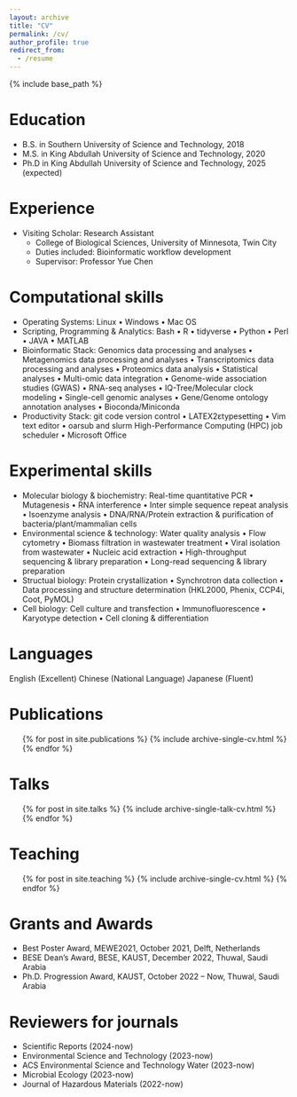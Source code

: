 ```yaml
---
layout: archive
title: "CV"
permalink: /cv/
author_profile: true
redirect_from:
  - /resume
---
```


{% include base_path %}

Education
======
* B.S. in Southern University of Science and Technology, 2018
* M.S. in King Abdullah University of Science and Technology, 2020
* Ph.D in King Abdullah University of Science and Technology, 2025 (expected)

Experience
======
* Visiting Scholar: Research Assistant
  * College of Biological Sciences, University of Minnesota, Twin City
  * Duties included: Bioinformatic workflow development
  * Supervisor: Professor Yue Chen
  
Computational skills
======
* Operating Systems: Linux • Windows • Mac OS
* Scripting, Programming & Analytics: Bash • R • tidyverse • Python • Perl
• JAVA • MATLAB  
* Bioinformatic Stack: Genomics data processing and analyses • Metagenomics data processing and analyses • Transcriptomics data processing and analyses • Proteomics data analysis • Statistical analyses • Multi-omic data integration • Genome-wide association studies (GWAS) • RNA-seq analyses • IQ-Tree/Molecular clock modeling • Single-cell genomic analyses • Gene/Genome ontology annotation analyses • Bioconda/Miniconda
* Productivity Stack: git code version control • LATEX2εtypesetting • Vim text editor • oarsub and slurm High-Performance Computing (HPC) job scheduler • Microsoft Office

Experimental skills
======
* Molecular biology & biochemistry: Real-time quantitative PCR • Mutagenesis • RNA interference • Inter simple sequence repeat analysis • Isoenzyme analysis • DNA/RNA/Protein extraction & purification of bacteria/plant/mammalian cells
* Environmental science & technology: Water quality analysis • Flow cytometry • Biomass filtration in wastewater treatment • Viral isolation from wastewater • Nucleic acid extraction • High-throughput sequencing & library preparation • Long-read sequencing & library preparation
* Structual biology: Protein crystallization • Synchrotron data collection • Data processing and structure determination (HKL2000, Phenix, CCP4i, Coot, PyMOL)
* Cell biology: Cell culture and transfection • Immunofluorescence • Karyotype detection • Cell cloning & differentiation

Languages
======
English (Excellent) Chinese (National Language) Japanese (Fluent)

Publications
======
  <ul>{% for post in site.publications %}
    {% include archive-single-cv.html %}
  {% endfor %}</ul>
  
Talks
======
  <ul>{% for post in site.talks %}
    {% include archive-single-talk-cv.html %}
  {% endfor %}</ul>
  
Teaching
======
  <ul>{% for post in site.teaching %}
    {% include archive-single-cv.html %}
  {% endfor %}</ul>

Grants and Awards
======
* Best Poster Award, MEWE2021, October 2021, Delft, Netherlands
* BESE Dean’s Award, BESE, KAUST, December 2022, Thuwal, Saudi Arabia 
* Ph.D. Progression Award, KAUST, October 2022 – Now, Thuwal, Saudi Arabia

Reviewers for journals
======
* Scientific Reports (2024-now)
* Environmental Science and Technology (2023-now)
* ACS Environmental Science and Technology Water (2023-now)
* Microbial Ecology (2023-now)
* Journal of Hazardous Materials (2022-now)


